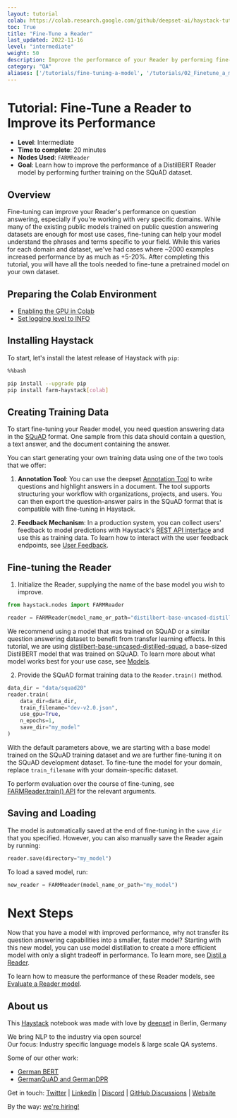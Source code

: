 ```yaml
---
layout: tutorial
colab: https://colab.research.google.com/github/deepset-ai/haystack-tutorials/blob/main/tutorials/03_finetune_a_reader.ipynb
toc: True
title: "Fine-Tune a Reader"
last_updated: 2022-11-16
level: "intermediate"
weight: 50
description: Improve the performance of your Reader by performing fine-tuning.
category: "QA"
aliases: ['/tutorials/fine-tuning-a-model', '/tutorials/02_Finetune_a_model_on_your_data.ipynb', '/tutorials/fine-tune-reader']
---
```

    

# Tutorial: Fine-Tune a Reader to Improve its Performance

- **Level**: Intermediate
- **Time to complete**: 20 minutes
- **Nodes Used**: `FARMReader`
- **Goal**: Learn how to improve the performance of a DistilBERT Reader model by performing further training on the SQuAD dataset.

## Overview

Fine-tuning can improve your Reader's performance on question answering, especially if you're working with very specific domains. While many of the existing public models trained on public question answering datasets are enough for most use cases, fine-tuning can help your model understand the phrases and terms specific to your field. While this varies for each domain and dataset, we've had cases where ~2000 examples increased performance by as much as +5-20%. After completing this tutorial, you will have all the tools needed to fine-tune a pretrained model on your own dataset.

## Preparing the Colab Environment

- [Enabling the GPU in Colab](https://docs.haystack.deepset.ai/docs/enabling-gpu-acceleration#enabling-the-gpu-in-colab)
- [Set logging level to INFO](https://docs.haystack.deepset.ai/docs/faq#why-is-haystack-not-logging-everything-to-the-console)

## Installing Haystack

To start, let's install the latest release of Haystack with `pip`:


```bash
%%bash

pip install --upgrade pip
pip install farm-haystack[colab]
```


## Creating Training Data

To start fine-tuning your Reader model, you need question answering data in the [SQuAD](https://rajpurkar.github.io/SQuAD-explorer/) format. One sample from this data should contain a question, a text answer, and the document containing the answer.

You can start generating your own training data using one of the two tools that we offer:

1. **Annotation Tool**: You can use the deepset [Annotation Tool](https://haystack.deepset.ai/guides/annotation) to write questions and highlight answers in a document. The tool supports structuring your workflow with organizations, projects, and users. You can then export the question-answer pairs in the SQuAD format that is compatible with fine-tuning in Haystack.

2. **Feedback Mechanism**: In a production system, you can collect users' feedback to model predictions with Haystack's [REST API interface](https://github.com/deepset-ai/haystack#rest-api) and use this as training data. To learn how to interact with the user feedback endpoints, see [User Feedback](https://docs.haystack.deepset.ai/docs/domain_adaptation#user-feedback).



## Fine-tuning the Reader

1. Initialize the Reader, supplying the name of the base model you wish to improve.


```python
from haystack.nodes import FARMReader

reader = FARMReader(model_name_or_path="distilbert-base-uncased-distilled-squad", use_gpu=True)
```

We recommend using a model that was trained on SQuAD or a similar question answering dataset to benefit from transfer learning effects. In this tutorial, we are using [distilbert-base-uncased-distilled-squad](https://huggingface.co/distilbert-base-uncased-distilled-squadbase), a base-sized DistilBERT model that was trained on SQuAD. To learn more about what model works best for your use case, see [Models](https://haystack.deepset.ai/pipeline_nodes/reader#models).

2. Provide the SQuAD format training data to the `Reader.train()` method.


```python
data_dir = "data/squad20"
reader.train(
    data_dir=data_dir,
    train_filename="dev-v2.0.json",
    use_gpu=True,
    n_epochs=1,
    save_dir="my_model"
)
```

With the default parameters above, we are starting with a base model trained on the SQuAD training dataset and we are further fine-tuning it on the SQuAD development dataset. To fine-tune the model for your domain, replace `train_filename` with your domain-specific dataset.

To perform evaluation over the course of fine-tuning, see [FARMReader.train() API](https://docs.haystack.deepset.ai/reference/reader-api#farmreadertrain) for the relevant arguments.

## Saving and Loading

The model is automatically saved at the end of fine-tuning in the `save_dir` that you specified.
However, you can also manually save the Reader again by running:


```python
reader.save(directory="my_model")
```

To load a saved model, run:


```python
new_reader = FARMReader(model_name_or_path="my_model")
```

# Next Steps

Now that you have a model with improved performance, why not transfer its question answering capabilities into a smaller, faster model? Starting with this new model, you can use model distillation to create a more efficient model with only a slight tradeoff in performance. To learn more, see [Distil a Reader](https://haystack.deepset.ai/tutorials/04_distil_a_reader).

To learn how to measure the performance of these Reader models, see [Evaluate a Reader model](https://haystack.deepset.ai/tutorials/05_evaluate_a_reader).

## About us

This [Haystack](https://github.com/deepset-ai/haystack/) notebook was made with love by [deepset](https://deepset.ai/) in Berlin, Germany

We bring NLP to the industry via open source!  
Our focus: Industry specific language models & large scale QA systems.  
  
Some of our other work: 
- [German BERT](https://deepset.ai/german-bert)
- [GermanQuAD and GermanDPR](https://deepset.ai/germanquad)

Get in touch:
[Twitter](https://twitter.com/deepset_ai) | [LinkedIn](https://www.linkedin.com/company/deepset-ai/) | [Discord](https://haystack.deepset.ai/community/join) | [GitHub Discussions](https://github.com/deepset-ai/haystack/discussions) | [Website](https://deepset.ai)

By the way: [we're hiring!](https://www.deepset.ai/jobs)
